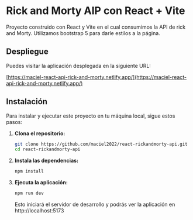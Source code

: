 # Rick and Morty AIP con React + Vite

Proyecto construido con React y Vite en el cual consumimos la API de rick and Morty. Utilizamos bootstrap 5 para darle estilos a la página.

## Despliegue

Puedes visitar la aplicación desplegada en la siguiente URL:

[https://maciel-react-api-rick-and-morty.netlify.app/](https://maciel-react-api-rick-and-morty.netlify.app/)

## Instalación

Para instalar y ejecutar este proyecto en tu máquina local, sigue estos pasos:

1. **Clona el repositorio:**

   ```bash
   git clone https://github.com/maciel2022/react-rickandmorty-api.git
   cd react-rickandmorty-api
   ```
2. **Instala las dependencias:**
    ```bash
    npm install
    ```
3. **Ejecuta la aplicación:**
    ```bash
    npm run dev
    ```
    Esto iniciará el servidor de desarrollo y podrás ver la aplicación en http://localhost:5173

